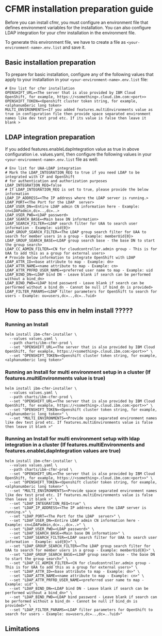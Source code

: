 # CFMR installation preparation guide

Before you can install cfmr, you must configure an environment file that defines environment variables for the installation. You can also configure LDAP integration for your cfmr installation in the environment file.


To generate this environment file, we have to create a file as `<your-environment-name>.env.list` and save it.

## Basic installation preparation

To prepare for basic installation, configure any of the following values that apply to your installation in your `<your-environment-name>.env.list` file:

```
# Env list for cfmr installation 
OPENSHIFT_URL=<The server that is also provided by IBM Cloud OpenShift, for example, https://<something>.cloud.ibm.com:<port>>
OPENSHIFT_TOKEN=<Openshift cluster token string, for example, <alphanumberic long token>
MULTI_ENVIRONMENTS=<If you added features.multiEnvironments value as true in configuration file then provide space separated environment names like dev test prod etc. If its value is false then leave it blank >

```

## LDAP integration preparation

If you added features.enableLdapIntegration value as true in above configuration i.e. values.yaml, then configure the following values in your `<your-environment-name>.env.list` file as well:

```
# Env list for UAA-LDAP integration
# Mark the LDAP_INTEGRATION_REQ to true if you need LDAP to be integrated with CF and OpenShift
# for authentication and authorization purposes
LDAP_INTEGRATION_REQ=false
# If LDAP_INTEGRATION_REQ is set to true, please provide the below information
LDAP_IP_ADDRESS=<The IP address where the LDAP server is running.>
LDAP_PORT=<The Port for the LDAP  server>
LDAP_USER_DN=<Entire LDAP admin CN information here - Example: cn=LDAPadmin,dc=..,dc=..>
LDAP_USER_PWD=<LDAP password>
LDAP_SEARCH_BASE=<Main base DN information>
LDAP_SEARCH_FILTER=<LDAP search filter for UAA to search user information - Example: uid{0}>
LDAP_GROUP_SEARCH_FILTER=<The LDAP group search filter for UAA to search for member users in a group - Example: memberUid{0}>
LDAP_GROUP_SEARCH_BASE=<LDAP group search base - the base DN to start the group search>
LDAP_CC_ADMIN_FILTER=<CN for cloudcontroller.admin group - This is for UAA to add this as a group for external users>
# Provide below information to integrate OpenShift with LDAP
LDAP_ATTR_ID=<base attribute to map - Example: dn>
LDAP_ATTR_NAME=<name attribute to map - Example: cn>
LDAP_ATTR_PRFRD_USER_NAME=<preferred user name to map - Example: uid
LDAP_BIND_DN=<LDAP bind DN - Leave blank if search can be performed without a bind_dn>
LDAP_BIND_PWD=<LDAP bind password - Leave blank if search can be performed without a bind_dn - Cannot be null if bind_dn is provided>
LDAP_FILTER_PARAMS=<LDAP filter parameters for OpenShift to search for users - Example: ou=users,dc=..,dc=..?uid>

```
## How to pass this env in helm install ?????

### Running an Install

```shell script
helm install ibm-cfmr-installer \
  --values values.yaml \
  --path charts/ibm-cfmr-prod \
  --set "OPENSHIFT_URL=<The server that is also provided by IBM Cloud OpenShift, for example, https://<something>.cloud.ibm.com:<port>>" \
  --set "OPENSHIFT_TOKEN=<Openshift cluster token string, for example, <alphanumberic long token>"
```
### Running an Install for multi environment setup in a cluster (If features.multiEnvironments value is true)

```shell script
helm install ibm-cfmr-installer \
  --values values.yaml \
  --path charts/ibm-cfmr-prod \
  --set "OPENSHIFT_URL=<The server that is also provided by IBM Cloud OpenShift, for example, https://<something>.cloud.ibm.com:<port>>" \
  --set "OPENSHIFT_TOKEN=<Openshift cluster token string, for example, <alphanumberic long token>" \
  --set "MULTI_ENVIRONMENTS=<Provide space separated environment names like dev test prod etc. If features.multiEnvironments value is false then leave it blank >"
```

### Running an Install for multi environment setup with ldap integration in a cluster (If features.multiEnvironments and features.enableLdapIntegration values are true)


```shell script
helm install ibm-cfmr-installer \
  --values values.yaml \
  --path charts/ibm-cfmr-prod \
  --set "OPENSHIFT_URL=<The server that is also provided by IBM Cloud OpenShift, for example, https://<something>.cloud.ibm.com:<port>>" \
  --set "OPENSHIFT_TOKEN=<Openshift cluster token string, for example, <alphanumberic long token>" \
  --set "MULTI_ENVIRONMENTS=<Provide space separated environment names like dev test prod etc. If features.multiEnvironments value is false then leave it blank >" \
  --set "LDAP_INTEGRATION_REQ=true" \
  --set "LDAP_IP_ADDRESS=<The IP address where the LDAP server is running.>" \
  --set "LDAP_PORT=<The Port for the LDAP  server>" \
  --set "LDAP_USER_DN=<Entire LDAP admin CN information here - Example: cn=LDAPadmin,dc=..,dc=..>" \
  --set "LDAP_USER_PWD=<LDAP password>" \
  --set "LDAP_SEARCH_BASE=<Main base DN information>" \
  --set "LDAP_SEARCH_FILTER=<LDAP search filter for UAA to search user information - Example: uid{0}>" \
  --set "LDAP_GROUP_SEARCH_FILTER=<The LDAP group search filter for UAA to search for member users in a group - Example: memberUid{0}>" \
  --set "LDAP_GROUP_SEARCH_BASE=<LDAP group search base - the base DN to start the group search>" \
  --set "LDAP_CC_ADMIN_FILTER=<CN for cloudcontroller.admin group - This is for UAA to add this as a group for external users>" \
  --set "LDAP_ATTR_ID=<base attribute to map - Example: dn>" \
  --set "LDAP_ATTR_NAME=<name attribute to map - Example: cn>" \
  --set "LDAP_ATTR_PRFRD_USER_NAME=<preferred user name to map - Example: uid" \
  --set "LDAP_BIND_DN=<LDAP bind DN - Leave blank if search can be performed without a bind_dn>" \
  --set "LDAP_BIND_PWD=<LDAP bind password - Leave blank if search can be performed without a bind_dn - Cannot be null if bind_dn is provided>" \
  --set "LDAP_FILTER_PARAMS=<LDAP filter parameters for OpenShift to search for users - Example: ou=users,dc=..,dc=..?uid>"

```

## Limitations

